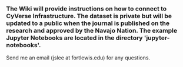 ### The Wiki will provide instructions on how to connect to CyVerse Infrastructure. The dataset is private but will be updated to a public when the journal is published on the research and approved by the Navajo Nation. The example Jupyter Notebooks are located in the directory 'jupyter-notebooks'.

Send me an email (jslee at fortlewis.edu) for any questions.
